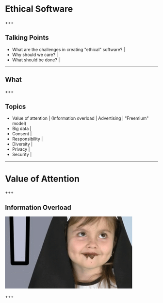 # Ethical Software

+++

## Talking Points

* What are the challenges in creating "ethical" software? |
* Why should we care? |
* What should be done? |

---

## What

+++

## Topics 

* Value of attention | (Information overload | Advertising | "Freemium" model)
* Big data |
* Consent |
* Responsibility |
* Diversity |
* Privacy |
* Security |

---

# Value of Attention

+++

## Information Overload

<img src="images/overload.gif" class="fragment" />

+++
